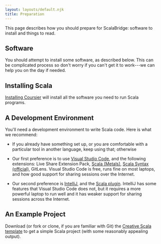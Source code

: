 ```yaml
---
layout: layouts/default.njk
title: Preparation
---
```


This page describes how you should prepare for ScalaBridge: software to install and things to read.


## Software

You should attempt to install some software, as described below. This can be complicated process so don't worry if you can't get it to work---we can help you on the day if needed.

## Installing Scala

[Installing Coursier][coursier] will install all the software you need to run Scala programs.


## A Development Environment

You'll need a development environment to write Scala code. Here is what we recommend:

* If you already have something set up, or you are comfortable with a particular tool in another language, keep using that; otherwise

* Our first preference is to use [Visual Studio Code][vscode], and the following extensions: Live Share Extension Pack, [Scala (Metals)][metals], [Scala Syntax (official)][scala-syntax], GitLens. Visual Studio Code is free, runs fine on most laptops, and how good support for sharing sessions over the Internet.

* Our second preference is [IntelliJ][intellij], and the [Scala plugin][intellij-scala]. IntelliJ has some features that Visual Studio Code does not, but it requires a more powerful laptop to run well and it has weaker support for sharing sessions across the Internet.


## An Example Project

Download (or fork or clone, if you are familiar with Git) the [Creative Scala template](https://github.com/creativescala/creative-scala-template) to get a simple Scala project (with some reasonably appealing output).


[coursier]: https://get-coursier.io/docs/cli-installation
[vscode]: https://code.visualstudio.com/
[intellij]: https://www.jetbrains.com/idea/
[metals]: https://marketplace.visualstudio.com/items?itemName=scalameta.metals
[scala-syntax]: https://marketplace.visualstudio.com/items?itemName=scala-lang.scala
[intellij-scala]: https://plugins.jetbrains.com/plugin/1347-scala
[jdk]: https://adoptium.net/en-GB/temurin/releases/
